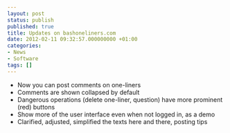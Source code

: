 ```yaml
---
layout: post
status: publish
published: true
title: Updates on bashoneliners.com
date: 2012-02-11 09:32:57.000000000 +01:00
categories:
- News
- Software
tags: []
---
```

<ul>
	<li>Now you can post comments on one-liners</li>
	<li>Comments are shown collapsed by default</li>
	<li>Dangerous operations (delete one-liner, question) have more prominent (red) buttons</li>
	<li>Show more of the user interface even when not logged in, as a demo</li>
	<li>Clarified, adjusted, simplified the texts here and there, posting tips</li>
</ul>
